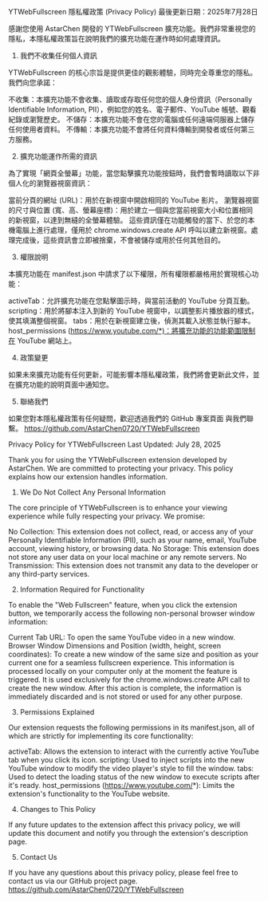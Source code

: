 YTWebFullscreen 隱私權政策 (Privacy Policy)
最後更新日期：2025年7月28日

感謝您使用 AstarChen 開發的 YTWebFullscreen 擴充功能。我們非常重視您的隱私，本隱私權政策旨在說明我們的擴充功能在運作時如何處理資訊。

1. 我們不收集任何個人資訊

YTWebFullscreen 的核心宗旨是提供更佳的觀影體驗，同時完全尊重您的隱私。我們向您承諾：

不收集：本擴充功能不會收集、讀取或存取任何您的個人身份資訊（Personally Identifiable Information, PII），例如您的姓名、電子郵件、YouTube 帳號、觀看紀錄或瀏覽歷史。
不儲存：本擴充功能不會在您的電腦或任何遠端伺服器上儲存任何使用者資料。
不傳輸：本擴充功能不會將任何資料傳輸到開發者或任何第三方服務。

2. 擴充功能運作所需的資訊

為了實現「網頁全螢幕」功能，當您點擊擴充功能按鈕時，我們會暫時讀取以下非個人化的瀏覽器視窗資訊：

當前分頁的網址 (URL)：用於在新視窗中開啟相同的 YouTube 影片。
瀏覽器視窗的尺寸與位置 (寬、高、螢幕座標)：用於建立一個與您當前視窗大小和位置相同的新視窗，以達到無縫的全螢幕體驗。
這些資訊僅在功能觸發的當下、於您的本機電腦上進行處理，僅用於 chrome.windows.create API 呼叫以建立新視窗。處理完成後，這些資訊會立即被捨棄，不會被儲存或用於任何其他目的。

3. 權限說明

本擴充功能在 manifest.json 中請求了以下權限，所有權限都嚴格用於實現核心功能：

activeTab：允許擴充功能在您點擊圖示時，與當前活動的 YouTube 分頁互動。
scripting：用於將腳本注入到新的 YouTube 視窗中，以調整影片播放器的樣式，使其填滿整個視窗。
tabs：用於在新視窗建立後，偵測其載入狀態並執行腳本。
host_permissions (https://www.youtube.com/*)：將擴充功能的功能範圍限制在 YouTube 網站上。

4. 政策變更

如果未來擴充功能有任何更新，可能影響本隱私權政策，我們將會更新此文件，並在擴充功能的說明頁面中通知您。

5. 聯絡我們

如果您對本隱私權政策有任何疑問，歡迎透過我們的 GitHub 專案頁面 與我們聯繫。
https://github.com/AstarChen0720/YTWebFullscreen

Privacy Policy for YTWebFullscreen
Last Updated: July 28, 2025

Thank you for using the YTWebFullscreen extension developed by AstarChen. We are committed to protecting your privacy. This policy explains how our extension handles information.

1. We Do Not Collect Any Personal Information

The core principle of YTWebFullscreen is to enhance your viewing experience while fully respecting your privacy. We promise:

No Collection: This extension does not collect, read, or access any of your Personally Identifiable Information (PII), such as your name, email, YouTube account, viewing history, or browsing data.
No Storage: This extension does not store any user data on your local machine or any remote servers.
No Transmission: This extension does not transmit any data to the developer or any third-party services.

2. Information Required for Functionality

To enable the "Web Fullscreen" feature, when you click the extension button, we temporarily access the following non-personal browser window information:

Current Tab URL: To open the same YouTube video in a new window.
Browser Window Dimensions and Position (width, height, screen coordinates): To create a new window of the same size and position as your current one for a seamless fullscreen experience.
This information is processed locally on your computer only at the moment the feature is triggered. It is used exclusively for the chrome.windows.create API call to create the new window. After this action is complete, the information is immediately discarded and is not stored or used for any other purpose.

3. Permissions Explained

Our extension requests the following permissions in its manifest.json, all of which are strictly for implementing its core functionality:

activeTab: Allows the extension to interact with the currently active YouTube tab when you click its icon.
scripting: Used to inject scripts into the new YouTube window to modify the video player's style to fill the window.
tabs: Used to detect the loading status of the new window to execute scripts after it's ready.
host_permissions (https://www.youtube.com/*): Limits the extension's functionality to the YouTube website.

4. Changes to This Policy

If any future updates to the extension affect this privacy policy, we will update this document and notify you through the extension's description page.

5. Contact Us

If you have any questions about this privacy policy, please feel free to contact us via our GitHub project page.
https://github.com/AstarChen0720/YTWebFullscreen
